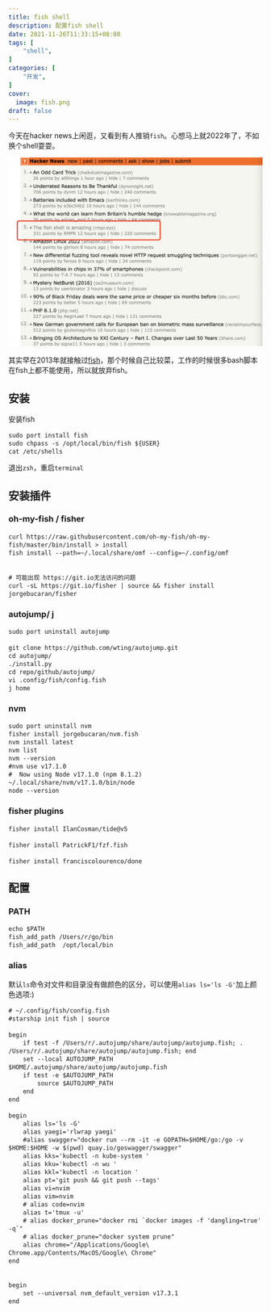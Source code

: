 ```yaml
---
title: fish shell
description: 配置fish shell
date: 2021-11-26T11:33:15+08:00
tags: [
    "shell",
]
categories: [
    "开发",
]
cover:
  image: fish.png
draft: false
---
```


今天在hacker news上闲逛，又看到有人推销`fish`。心想马上就2022年了，不如换个shell耍耍。

![fish shell topic on hackernews](hn-fish.png)

其实早在2013年就接触过[fish](https://fishshell.com/)，那个时候自己比较菜，工作的时候很多bash脚本在fish上都不能使用，所以就放弃fish。
## 安装
安装fish
```shell
sudo port install fish
sudo chpass -s /opt/local/bin/fish ${USER}
cat /etc/shells
```
退出`zsh`，重启`terminal`

## 安装插件
### oh-my-fish / fisher
```fish
curl https://raw.githubusercontent.com/oh-my-fish/oh-my-fish/master/bin/install > install
fish install --path=~/.local/share/omf --config=~/.config/omf


# 可能出现 https://git.io无法访问的问题
curl -sL https://git.io/fisher | source && fisher install jorgebucaran/fisher
```

### autojump/ j
```fish
sudo port uninstall autojump

git clone https://github.com/wting/autojump.git
cd autojump/
./install.py
cd repo/github/autojump/
vi .config/fish/config.fish
j home
```

### nvm
```fish
sudo port uninstall nvm
fisher install jorgebucaran/nvm.fish
nvm install latest
nvm list
nvm --version
#nvm use v17.1.0 
#  Now using Node v17.1.0 (npm 8.1.2) ~/.local/share/nvm/v17.1.0/bin/node
node --version
```

### fisher plugins
```fish
fisher install IlanCosman/tide@v5

fisher install PatrickF1/fzf.fish

fisher install franciscolourenco/done
```

## 配置
### PATH
```fish
echo $PATH
fish_add_path /Users/r/go/bin
fish_add_path  /opt/local/bin
```
### alias 
默认`ls`命令对文件和目录没有做颜色的区分，可以使用`alias ls='ls -G'`加上颜色选项:)
```fish
# ~/.config/fish/config.fish 
#starship init fish | source

begin
    if test -f /Users/r/.autojump/share/autojump/autojump.fish; . /Users/r/.autojump/share/autojump/autojump.fish; end
    set --local AUTOJUMP_PATH $HOME/.autojump/share/autojump/autojump.fish
    if test -e $AUTOJUMP_PATH
        source $AUTOJUMP_PATH
    end
end

begin
    alias ls='ls -G'
    alias yaegi='rlwrap yaegi'
    #alias swagger="docker run --rm -it -e GOPATH=$HOME/go:/go -v $HOME:$HOME -w $(pwd) quay.io/goswagger/swagger"
    alias kks='kubectl -n kube-system '
    alias kku='kubectl -n wu '
    alias kkl='kubectl -n location '
    alias pt='git push && git push --tags'
    alias vi=nvim
    alias vim=nvim
    # alias code=nvim
    alias t='tmux -u'
    # alias docker_prune="docker rmi `docker images -f 'dangling=true' -q`"
    # alias docker_prune="docker system prune"
    alias chrome="/Applications/Google\ Chrome.app/Contents/MacOS/Google\ Chrome"
end


begin
    set --universal nvm_default_version v17.3.1
end
```
